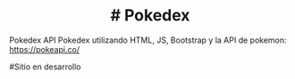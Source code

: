 <h1 align="center"> # Pokedex </h1>

Pokedex  API
Pokedex utilizando HTML, JS, Bootstrap y la API de pokemon: 
  https://pokeapi.co/

#Sitio en desarrollo
